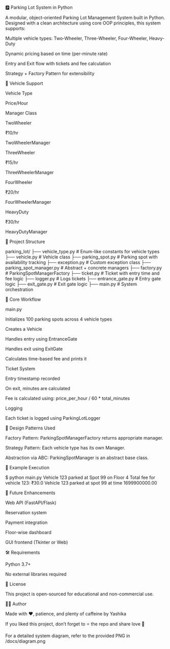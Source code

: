 🅿️ Parking Lot System in Python

A modular, object-oriented Parking Lot Management System built in Python. Designed with a clean architecture using core OOP principles, this system supports:

Multiple vehicle types: Two-Wheeler, Three-Wheeler, Four-Wheeler, Heavy-Duty

Dynamic pricing based on time (per-minute rate)

Entry and Exit flow with tickets and fee calculation

Strategy + Factory Pattern for extensibility

🚗 Vehicle Support

Vehicle Type

Price/Hour

Manager Class

TwoWheeler

₹10/hr

TwoWheelerManager

ThreeWheeler

₹15/hr

ThreeWheelerManager

FourWheeler

₹20/hr

FourWheelerManager

HeavyDuty

₹30/hr

HeavyDutyManager

📁 Project Structure

parking_lot/
├── vehicle_type.py          # Enum-like constants for vehicle types
├── vehicle.py               # Vehicle class
├── parking_spot.py          # Parking spot with availability tracking
├── exception.py             # Custom exception class
├── parking_spot_manager.py  # Abstract + concrete managers
├── factory.py               # ParkingSpotManagerFactory
├── ticket.py                # Ticket with entry time and fee logic
├── logger.py                # Logs tickets
├── entrance_gate.py         # Entry gate logic
├── exit_gate.py             # Exit gate logic
├── main.py                  # System orchestration

🔁 Core Workflow

main.py

Initializes 100 parking spots across 4 vehicle types

Creates a Vehicle

Handles entry using EntranceGate

Handles exit using ExitGate

Calculates time-based fee and prints it

Ticket System

Entry timestamp recorded

On exit, minutes are calculated

Fee is calculated using: price_per_hour / 60 * total_minutes

Logging

Each ticket is logged using ParkingLotLogger

🧠 Design Patterns Used

Factory Pattern: ParkingSpotManagerFactory returns appropriate manager.

Strategy Pattern: Each vehicle type has its own Manager.

Abstraction via ABC: ParkingSpotManager is an abstract base class.

🧪 Example Execution

$ python main.py
Vehicle 123 parked at Spot 99 on Floor 4
Total fee for vehicle 123: ₹30.0
Vehicle 123 parked at spot 99 at time 1699900000.00

🧩 Future Enhancements

Web API (FastAPI/Flask)

Reservation system

Payment integration

Floor-wise dashboard

GUI frontend (Tkinter or Web)

🛠 Requirements

Python 3.7+

No external libraries required

📄 License

This project is open-sourced for educational and non-commercial use.

🙋‍♀️ Author

Made with ❤️, patience, and plenty of caffeine by Yashika

If you liked this project, don’t forget to ⭐ the repo and share love 💌

For a detailed system diagram, refer to the provided PNG in /docs/diagram.png

